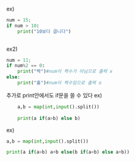 ex)
```python
num = 15;
if num > 10:
	print("10보다 큽니다")
	
```
ex2)
```python
num = 11;
if num%2 == 0:
	print("짝")#num이 짝수가 아님으로 출력 x
else:
	print("홀")#num이 짝수임으로 출력 o
```

추가로 print안에서도 if문을 쓸 수 있다
ex)
```python
	a,b = map(int,input().split())
	
	print(a if(a>b) else b)
```

ex)
```python
a,b = map(int,input().split())

print(a if(a>b) a+b else(b if(a<b) else a+b))
```